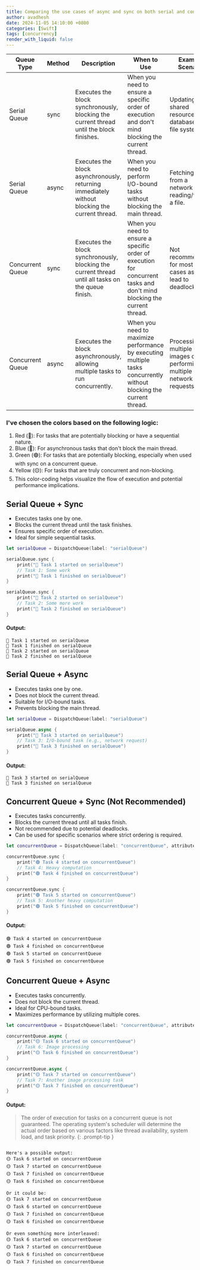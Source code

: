 ```yaml
---
title: Comparing the use cases of async and sync on both serial and concurrent queues
author: avadhesh
date: 2024-11-05 14:10:00 +0800
categories: [Swift]
tags: [concurrency]
render_with_liquid: false
---
```


| Queue Type | Method | Description | When to Use | Example Scenario |
|---|---|---|---|---|
| Serial Queue | sync | Executes the block synchronously, blocking the current thread until the block finishes. | When you need to ensure a specific order of execution and don't mind blocking the current thread. | Updating a shared resource like a database or file system. |
| Serial Queue | async | Executes the block asynchronously, returning immediately without blocking the current thread. | When you need to perform I/O-bound tasks without blocking the main thread. | Fetching data from a network or reading/writing a file. |
| Concurrent Queue | sync | Executes the block synchronously, blocking the current thread until all tasks on the queue finish. | When you need to ensure a specific order of execution for concurrent tasks and don't mind blocking the current thread. | Not recommended for most use cases as it can lead to deadlocks. |
| Concurrent Queue | async | Executes the block asynchronously, allowing multiple tasks to run concurrently. | When you need to maximize performance by executing multiple tasks concurrently without blocking the current thread. | Processing multiple images or performing multiple network requests. |

### I've chosen the colors based on the following logic:
1. Red (🔴): For tasks that are potentially blocking or have a sequential nature.
2. Blue (🔵): For asynchronous tasks that don't block the main thread.
3. Green (🟢): For tasks that are potentially blocking, especially when used with sync on a concurrent queue.
4. Yellow (🟡): For tasks that are truly concurrent and non-blocking.
5. This color-coding helps visualize the flow of execution and potential performance implications.

## Serial Queue + Sync

 - Executes tasks one by one.
 - Blocks the current thread until the task finishes.
 - Ensures specific order of execution.
 - Ideal for simple sequential tasks.

```swift
let serialQueue = DispatchQueue(label: "serialQueue")

serialQueue.sync {
    print("🔴 Task 1 started on serialQueue")
    // Task 1: Some work
    print("🔴 Task 1 finished on serialQueue")
}

serialQueue.sync {
    print("🔴 Task 2 started on serialQueue")
    // Task 2: Some more work
    print("🔴 Task 2 finished on serialQueue")
}
```
#### Output:
```console
🔴 Task 1 started on serialQueue
🔴 Task 1 finished on serialQueue
🔴 Task 2 started on serialQueue
🔴 Task 2 finished on serialQueue
```

## Serial Queue + Async

 - Executes tasks one by one.
 - Does not block the current thread.
 - Suitable for I/O-bound tasks.
 - Prevents blocking the main thread.

```swift
let serialQueue = DispatchQueue(label: "serialQueue")

serialQueue.async {
    print("🔵 Task 3 started on serialQueue")
    // Task 3: I/O-bound task (e.g., network request)
    print("🔵 Task 3 finished on serialQueue")
}
```
#### Output:
```console
🔵 Task 3 started on serialQueue
🔵 Task 3 finished on serialQueue
```

## Concurrent Queue + Sync (Not Recommended)

 - Executes tasks concurrently.
 - Blocks the current thread until all tasks finish.
 - Not recommended due to potential deadlocks.
 - Can be used for specific scenarios where strict ordering is required.

```swift
let concurrentQueue = DispatchQueue(label: "concurrentQueue", attributes: .concurrent)

concurrentQueue.sync {
    print("🟢 Task 4 started on concurrentQueue")
    // Task 4: Heavy computation
    print("🟢 Task 4 finished on concurrentQueue")
}

concurrentQueue.sync {
    print("🟢 Task 5 started on concurrentQueue")
    // Task 5: Another heavy computation
    print("🟢 Task 5 finished on concurrentQueue")
}
```
#### Output:
```console
🟢 Task 4 started on concurrentQueue
🟢 Task 4 finished on concurrentQueue
🟢 Task 5 started on concurrentQueue
🟢 Task 5 finished on concurrentQueue
```

## Concurrent Queue + Async

 - Executes tasks concurrently.
 - Does not block the current thread.
 - Ideal for CPU-bound tasks.
 - Maximizes performance by utilizing multiple cores.

```swift
let concurrentQueue = DispatchQueue(label: "concurrentQueue", attributes: .concurrent)

concurrentQueue.async {
    print("🟡 Task 6 started on concurrentQueue")
    // Task 6: Image processing
    print("🟡 Task 6 finished on concurrentQueue")
}

concurrentQueue.async {
    print("🟡 Task 7 started on concurrentQueue")
    // Task 7: Another image processing task
    print("🟡 Task 7 finished on concurrentQueue")
}
```
#### Output: 

> The order of execution for tasks on a concurrent queue is not guaranteed. The operating system's scheduler will determine the actual order based on various factors like thread availability, system load, and task priority.
{: .prompt-tip }

```console

Here's a possible output:
🟡 Task 6 started on concurrentQueue
🟡 Task 7 started on concurrentQueue
🟡 Task 7 finished on concurrentQueue
🟡 Task 6 finished on concurrentQueue

Or it could be:
🟡 Task 7 started on concurrentQueue
🟡 Task 6 started on concurrentQueue
🟡 Task 7 finished on concurrentQueue
🟡 Task 6 finished on concurrentQueue

Or even something more interleaved:
🟡 Task 6 started on concurrentQueue
🟡 Task 7 started on concurrentQueue
🟡 Task 6 finished on concurrentQueue
🟡 Task 7 finished on concurrentQueue
```
